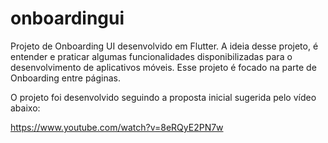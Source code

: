 # onboardingui

Projeto de Onboarding UI desenvolvido em Flutter. A ideia desse projeto, é entender e praticar algumas funcionalidades disponibilizadas para o desenvolvimento de aplicativos móveis. Esse projeto é focado na parte de Onboarding entre páginas.

O projeto foi desenvolvido seguindo a proposta inicial sugerida pelo vídeo abaixo:

https://www.youtube.com/watch?v=8eRQyE2PN7w